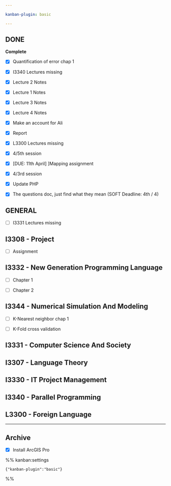 ```yaml
---

kanban-plugin: basic

---
```


## DONE

**Complete**
- [x] Quantification of error chap 1
- [x] I3340 Lectures missing
- [x] Lecture 2 Notes
- [x] Lecture 1 Notes
- [x] Lecture 3 Notes
- [x] Lecture 4 Notes
- [x] Make an account for Ali
- [x] Report
- [x] L3300 Lectures missing
- [x] 4/5th session
- [x] [DUE: 11th April] ]Mapping assignment
- [x] 4/3rd session
- [x] Update PHP
- [x] The questions doc, just find what they mean (SOFT Deadline: 4th / 4)


## GENERAL

- [ ] I3331 Lectures missing


## I3308 - Project

- [ ] Assignment


## I3332 - New Generation Programming Language

- [ ] Chapter 1
- [ ] Chapter 2


## I3344 - Numerical Simulation And Modeling

- [ ] K-Nearest neighbor chap 1
- [ ] K-Fold cross validation


## I3331 - Computer Science And Society



## I3307 - Language Theory



## I3330 - IT Project Management



## I3340 - Parallel Programming



## L3300 - Foreign Language



***

## Archive

- [x] Install ArcGIS Pro

%% kanban:settings
```
{"kanban-plugin":"basic"}
```
%%